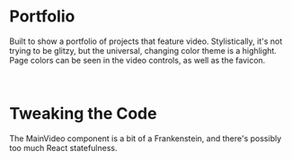 <h1>Portfolio</h1>
<p>
  Built to show a portfolio of projects that feature video.  Stylistically, it's not trying to be glitzy, but the universal, changing color theme is a highlight.  
  Page colors can be seen in the video controls, as well as the favicon.
</p>
</br>
<h1>Tweaking the Code</h1>
<p>
  The MainVideo component is a bit of a Frankenstein, and there's possibly too much React statefulness.
</p>
